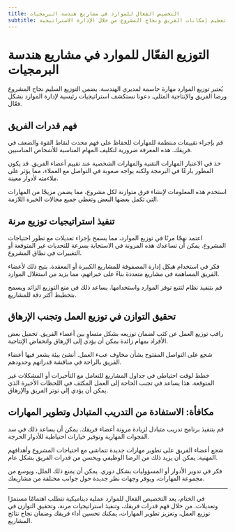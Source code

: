 ```yaml
---
title: التخصيص الفعال للموارد في مشاريع هندسة البرمجيات
subtitle: تعظيم إمكانات الفريق ونجاح المشروع من خلال الإدارة الاستراتيجية
---
```


# التوزيع الفعّال للموارد في مشاريع هندسة البرمجيات

يُعتبر توزيع الموارد مهارة حاسمة لمديري الهندسة. يضمن التوزيع السليم نجاح المشروع ورضا الفريق والإنتاجية المثلى. دعونا نستكشف استراتيجيات رئيسية لإدارة الموارد بشكل فعّال.

## فهم قدرات الفريق

قم بإجراء تقييمات منتظمة للمهارات للحفاظ على فهم محدث لنقاط القوة والضعف في فريقك. هذه المعرفة ضرورية لتكليف المهام المناسبة للأشخاص المناسبين.

خذ في الاعتبار المهارات التقنية والمهارات الشخصية عند تقييم أعضاء الفريق. قد يكون المطور بارعًا في البرمجة ولكنه يواجه صعوبة في التواصل مع العملاء، مما يؤثر على ملاءمته لأدوار معينة.

استخدم هذه المعلومات لإنشاء فرق متوازنة لكل مشروع، مما يضمن مزيجًا من المهارات التي تكمل بعضها البعض وتغطي جميع مجالات الخبرة اللازمة.

## تنفيذ استراتيجيات توزيع مرنة

اعتمد نهجًا مرنًا في توزيع الموارد، مما يسمح بإجراء تعديلات مع تطور احتياجات المشروع. يمكن أن تساعدك هذه المرونة في الاستجابة بسرعة للتحديات غير المتوقعة أو التغييرات في نطاق المشروع.

فكر في استخدام هيكل إدارة المصفوفة للمشاريع الكبيرة أو المعقدة. يتيح ذلك لأعضاء الفريق المساهمة في مشاريع متعددة بناءً على خبراتهم، مما يزيد من استغلال الموارد.

قم بتنفيذ نظام لتتبع توفر الموارد واستخدامها. يساعد ذلك في منع التوزيع الزائد ويسمح بتخطيط أكثر دقة للمشاريع.

## تحقيق التوازن في توزيع العمل وتجنب الإرهاق

راقب توزيع العمل عن كثب لضمان توزيعه بشكل متساوٍ بين أعضاء الفريق. تحميل بعض الأفراد بمهام زائدة يمكن أن يؤدي إلى الإرهاق وانخفاض الإنتاجية.

شجع على التواصل المفتوح بشأن مخاوف عبء العمل. أنشئ بيئة يشعر فيها أعضاء الفريق بالراحة في مناقشة قدراتهم وحدودهم.

خطط لوقت احتياطي في جداول المشاريع للتعامل مع التأخيرات أو المشكلات غير المتوقعة. هذا يساعد في تجنب الحاجة إلى العمل المكثف في اللحظات الأخيرة الذي يمكن أن يؤدي إلى توتر الفريق والإرهاق.

## مكافأة: الاستفادة من التدريب المتبادل وتطوير المهارات

قم بتنفيذ برنامج تدريب متبادل لزيادة مرونة أعضاء فريقك. يمكن أن يساعد ذلك في سد الفجوات المهارية وتوفير خيارات احتياطية للأدوار الحرجة.

شجع أعضاء الفريق على تطوير مهارات جديدة تتماشى مع احتياجات المشروع وأهدافهم المهنية. يمكن أن يزيد ذلك من الرضا الوظيفي ويحسن من قدرات الفريق بشكل عام.

فكر في تدوير الأدوار أو المسؤوليات بشكل دوري. يمكن أن يمنع ذلك الملل، ويوسع من مجموعة المهارات، ويوفر وجهات نظر جديدة حول جوانب مختلفة من مشاريعك.

---

في الختام، يعد التخصيص الفعال للموارد عملية ديناميكية تتطلب اهتمامًا مستمرًا وتعديلات. من خلال فهم قدرات فريقك، وتنفيذ استراتيجيات مرنة، وتحقيق التوازن في توزيع العمل، وتعزيز تطوير المهارات، يمكنك تحسين أداء فريقك وضمان نجاح نتائج المشاريع.
